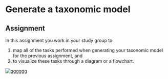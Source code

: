 # Generate a taxonomic model 

## Assignment 
In this assignment you work in your study group to 
1) map all of the tasks performed when generating your taxonomic model for the previous assignment, and
2) to visualize these tasks through a diagram or a flowchart.


![gggggg](https://github.com/goody139/Curating-data---assignment-1/assets/72889998/44e6b8dd-19eb-43d5-b2fd-169545c31186)
